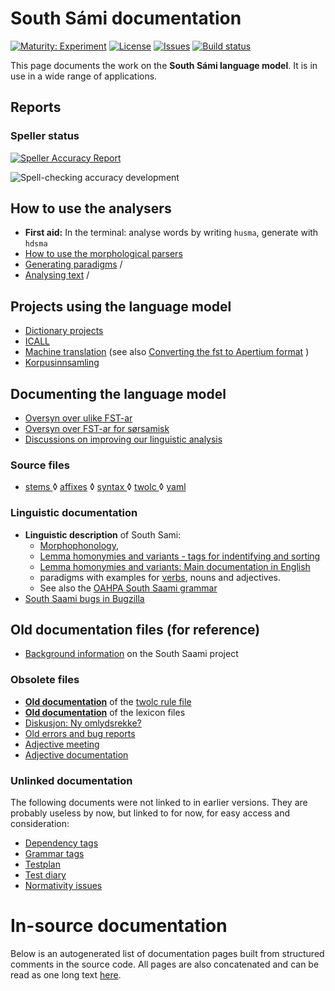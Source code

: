 # South Sámi documentation

[![Maturity: Experiment](https://img.shields.io/badge/Maturity-Experiment-black.svg)](https://giellalt.github.io/MaturityClassification.html)
[![License](https://img.shields.io/github/license/giellalt/lang-sma)](https://raw.githubusercontent.com/giellalt/lang-sma/main/LICENSE)
[![Issues](https://img.shields.io/github/issues/giellalt/lang-sma)](https://github.com/giellalt/lang-sma/issues)
[![Build status](https://github.com/giellalt/lang-sma/workflows/Speller%20CI+CD/badge.svg)](https://github.com/giellalt/lang-sma/actions)

This page documents the work on the **South Sámi language model**. 
It is in use in a wide range of applications.




## Reports
### Speller status

[![Speller Accuracy Report](https://img.shields.io/badge/Speller_Accuracy-84_%25-green.svg)](speller-report.html)

![Spell-checking accuracy development](https://giellalt.github.io/lang-smj/speller-report.svg)



## How to use the analysers

-   **First aid:** In the terminal: analyse words by writing `husma`, generate with `hdsma`
-   [How to use the morphological parsers](/tools/docu-sme-manual.html)
-   [Generating paradigms](http://giellatekno.uit.no/cgi/p-sma.sma.html) /
-   [Analysing text](http://giellatekno.uit.no/cgi/d-sma.sma.html) /


## Projects using the language model

-   [Dictionary projects](/dicts/dicts.html)
-   [ICALL](http://giellalt.uit.no/ped/index.html)
-   [Machine translation](/mt/MachineTranslation.html) (see also [Converting the fst to Apertium format](ConvertingToApertium.md) )
-   [Korpusinnsamling](sma-korpus-innsamling.md)


## Documenting the language model
-   [Oversyn over ulike FST-ar](../lang-sme/KompilereFST.html)
-   [Oversyn over FST-ar for sørsamisk](KompilereFST.md)
-   [Discussions on improving our linguistic analysis](/lang/smi/index.html)

### Source files

* [stems  ](https://github.com/giellalt/lang-sma/blob/develop/src/fst/stems/)
◊ [affixes](https://github.com/giellalt/lang-sma/blob/develop/src/fst/affixes/)
◊ [syntax ](https://github.com/giellalt/lang-sma/blob/develop/src/cg3/)
◊ [twolc  ](https://github.com/giellalt/lang-sma/blob/develop/src/fst/phonology.twolc)
◊ [yaml   ](https://github.com/giellalt/lang-sma/blob/develop/test/src/gt-norm-yamls/)


### Linguistic documentation
 
-   **Linguistic description** of South Sami:
    -   [Morphophonology](docu-sma-morphophonology.md),
    -   [Lemma homonymies and variants - tags for indentifying and sorting](lemma.md)
    -   [Lemma homonymies and variants: Main documentation in English](/lang/common/Variation_in_lexc.html)
    -   paradigms with examples for [verbs](docu-sma-verbs.md), nouns and adjectives.
    -   See also the [OAHPA South Saami grammar](http://giellatekno.uit.no/oahpa/sma/gramm/grammatikk.nob.html)
-   [South Saami bugs in Bugzilla](http://tinyurl.com/ps9pyuu)


## Old documentation files (for reference)


-   [Background information](docu-sma-background.md) on the South
    Saami project


### Obsolete files
-   **[Old documentation](docu-sma-twol.md)** of the [twolc rule
    file](https://github.com/giellalt/lang-sma/blob/develop/src/fst/phonology.twolc)
-   **[Old documentation](docu-sma-lex.md)** of the lexicon files
-   [Diskusjon: Ny omlydsrekke?](umlaut-4-aaa.txt)
-   [Old errors and bug reports](docu-sma-bugs.md)
-   [Adjective meeting](adj-meeting-05-2009.md)
-   [Adjective documentation](docu-sma-adjs.md)

### Unlinked documentation

The following documents were not linked to in earlier versions. They are probably useless by now, but linked to for now, for easy access and consideration:

-   [Dependency tags](docu-sma-deptags.md)
-   [Grammar tags](docu-sma-grammartags.md)
-   [Testplan](docu-sma-testplan.md)
-   [Test diary](sma-testdiary.md)
-   [Normativity issues](normativity-issues.md)


# In-source documentation

Below is an autogenerated list of documentation pages built from structured comments in the source code. All pages are also concatenated and can be read as one long text [here](sma.md).

